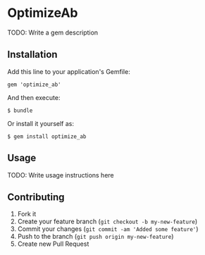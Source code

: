 # OptimizeAb

TODO: Write a gem description

## Installation

Add this line to your application's Gemfile:

    gem 'optimize_ab'

And then execute:

    $ bundle

Or install it yourself as:

    $ gem install optimize_ab

## Usage

TODO: Write usage instructions here

## Contributing

1. Fork it
2. Create your feature branch (`git checkout -b my-new-feature`)
3. Commit your changes (`git commit -am 'Added some feature'`)
4. Push to the branch (`git push origin my-new-feature`)
5. Create new Pull Request
